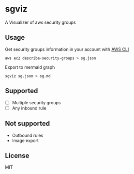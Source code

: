 # sgviz
A Visualizer of aws security groups

## Usage
Get security groups information in your account with [AWS CLI](https://docs.aws.amazon.com/cli/)  
```shell
aws ec2 describe-security-groups > sg.json
```
Export to mermaid graph  
```
sgviz sg.json > sg.md
```

## Supported
- [ ] Multiple security groups
- [ ] Any inbound rule

## Not supported
- Outbound rules
- Image export

## License
MIT

